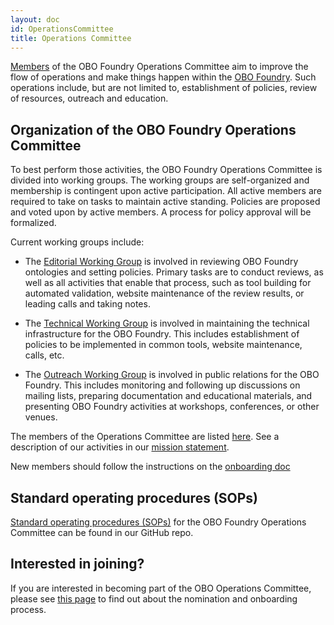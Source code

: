 ```yaml
---
layout: doc
id: OperationsCommittee
title: Operations Committee
---
```


[Members](Membership.html) of the OBO Foundry Operations Committee aim to improve the flow of operations and make things happen within the [OBO Foundry](http://obofoundry.org). Such operations include, but are not limited to, establishment of policies, review of resources, outreach and education.

## Organization of the OBO Foundry Operations Committee

To best perform those activities, the OBO Foundry Operations Committee is divided into working groups. The working groups are self-organized and membership is contingent upon active participation. All active members are required to take on tasks to maintain active standing. Policies are proposed and voted upon by active members. A process for policy approval will be formalized.

Current working groups include:
- The [Editorial Working Group](EditorialWG.html) is involved in reviewing OBO Foundry ontologies and setting policies. Primary tasks are to conduct reviews, as well as all activities that enable that process, such as tool building for automated validation, website maintenance of the review results, or leading calls and taking notes.

- The [Technical Working Group](TechnicalWG.html) is involved in maintaining the technical infrastructure for the OBO Foundry. This includes establishment of policies to be implemented in common tools, website maintenance, calls, etc.

- The [Outreach Working Group](OutreachWG.html) is involved in public relations for the OBO Foundry. This includes monitoring and following up discussions on mailing lists, preparing documentation and educational materials, and presenting OBO Foundry activities at workshops, conferences, or other venues.

The members of the Operations Committee are listed [here](Membership.html).
See a description of our activities in our [mission statement](MissionStatement.html).

New members should follow the instructions on the [onboarding doc](https://docs.google.com/document/d/1MKhNTjZjGx6Ls72dybIV2ajYtbqtwP7O4lwxN2v3RBA/edit#heading=h.10q6n5qc13dp)

## Standard operating procedures (SOPs)
[Standard operating procedures (SOPs)](https://github.com/OBOFoundry/OBOFoundry.github.io/blob/master/docs/SOP.md) for the OBO Foundry Operations Committee can be found in our GitHub repo.

## Interested in joining?

If you are interested in becoming part of the OBO Operations Committee, please see [this page](NewOBOFC.html) to find out about the nomination and onboarding process.
